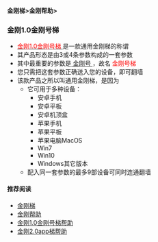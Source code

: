 #### 金刚梯>金刚帮助>
### 金刚1.0金刚号梯

- [<font color="red"> 金刚1.0金刚号梯 </font>](https://a2zitpro.github.io/web/kkproducts1.0)是一款通用金刚梯的称谓
- 其产品形态是由3或4条参数构成的一套参数
- 其中最重要的参数是[ 金刚号 ](https://a2zitpro.github.io/web/kkid)，故名<font color="red"> 金刚号梯 </font>
- 您只需把这套参数正确送入您的设备，即可翻墙
- 该款产品之所以叫通用金刚梯，是因为
  - 它可用于多种设备：
    - 安卓手机
    - 安卓平板
    - 安卓机顶盒
    - 苹果手机
    - 苹果平板
    - 苹果电脑MacOS
    - Win7
    - Win10
    - Windows其它版本
  - 配入同一套参数的最多9部设备可同时连通翻墙

#### 推荐阅读

- [金刚梯](https://a2zitpro.github.io/web/dlb)
- [金刚帮助](https://a2zitpro.github.io/web/list_helpkkvpn)
- [金刚1.0金刚号梯帮助](https://a2zitpro.github.io/web/list_helpkkvpn1.0)
- [金刚2.0app梯帮助](https://a2zitpro.github.io/web/list_helpkkvpn2.0)

